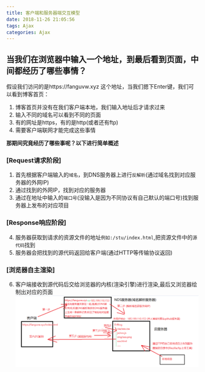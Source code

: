 ```yaml
---
title: 客户端和服务器端交互模型
date: 2018-11-26 21:05:56
tags: Ajax
categories: Ajax
---
```

## 当我们在浏览器中输入一个地址，到最后看到页面，中间都经历了哪些事情？
假设我们访问的是https://fanguvw.xyz 这个地址，当我们摁下Enter键，我们可以看到博客首页：
1. 博客首页并没有在我们客户端本地，我们输入地址后才请求过来
2. 输入不同的域名可以看到不同的页面
3. 有的网址是https，有的是http(或者还有ftp)
4. 需要客户端联网才能完成这些事情

**那期间究竟经历了哪些事呢？以下进行简单概述**

### [Request请求阶段]
1. 首先根据客户端输入的`域名`，到DNS服务器上进行`反解析`(通过域名找到对应服务器的外网IP)
2. 通过找到的外网IP，找到对应的服务器
3. 通过在地址中输入的`端口号`(没输入是因为不同协议有自己默认的端口号)找到服务器上发布的对应项目
### [Response响应阶段]
4. 服务器获取到请求的资源文件的地址`例如:/stu/index.html`,把资源文件中的`源代码`找到
5. 服务器会把找到的源代码返回给客户端(通过HTTP等传输协议返回)
### [浏览器自主渲染]
6. 客户端接收到源代码后交给浏览器的内核(渲染引擎)进行渲染,最后又浏览器绘制出对应的页面
![img](https://github.com/FangFangZhenZhen/FangFangZhenZhen.github.io/raw/SourceCode/source/images/mes.png)